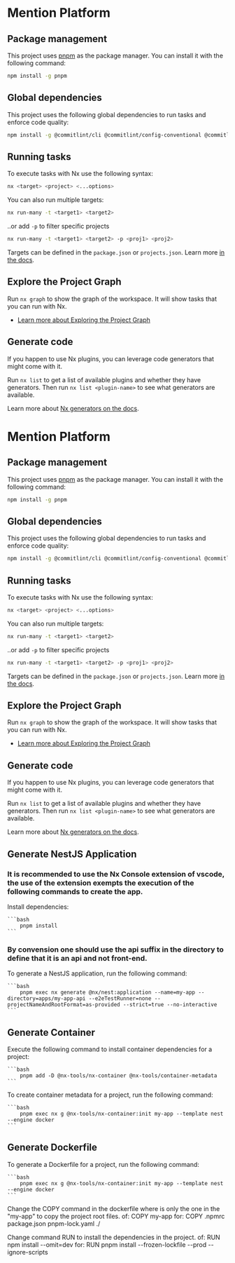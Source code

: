 # Mention Platform

## Package management

This project uses [pnpm](https://pnpm.io/) as the package manager. You can install it with the following command:

```bash
npm install -g pnpm
```

## Global dependencies

This project uses the following global dependencies to run tasks and enforce code quality:

```bash
npm install -g @commitlint/cli @commitlint/config-conventional @commitlint/config-nx-scopes eslint@~8.48.0 ts-node ts-jest lint-staged husky @commitlint/types
```

## Running tasks

To execute tasks with Nx use the following syntax:

```bash
nx <target> <project> <...options>
```

You can also run multiple targets:

```bash
nx run-many -t <target1> <target2>
```

..or add `-p` to filter specific projects

```bash
nx run-many -t <target1> <target2> -p <proj1> <proj2>
```

Targets can be defined in the `package.json` or `projects.json`. Learn more [in the docs](https://nx.dev/features/run-tasks).

## Explore the Project Graph

Run `nx graph` to show the graph of the workspace.
It will show tasks that you can run with Nx.

- [Learn more about Exploring the Project Graph](https://nx.dev/core-features/explore-graph)

## Generate code

If you happen to use Nx plugins, you can leverage code generators that might come with it.

Run `nx list` to get a list of available plugins and whether they have generators. Then run `nx list <plugin-name>` to see what generators are available.

Learn more about [Nx generators on the docs](https://nx.dev/features/generate-code).
# Mention Platform

## Package management

This project uses [pnpm](https://pnpm.io/) as the package manager. You can install it with the following command:

```bash
npm install -g pnpm
```

## Global dependencies

This project uses the following global dependencies to run tasks and enforce code quality:

```bash
npm install -g @commitlint/cli @commitlint/config-conventional @commitlint/config-nx-scopes eslint@~8.48.0 ts-node ts-jest lint-staged husky @commitlint/types
```

## Running tasks

To execute tasks with Nx use the following syntax:

```bash
nx <target> <project> <...options>
```

You can also run multiple targets:

```bash
nx run-many -t <target1> <target2>
```

..or add `-p` to filter specific projects

```bash
nx run-many -t <target1> <target2> -p <proj1> <proj2>
```

Targets can be defined in the `package.json` or `projects.json`. Learn more [in the docs](https://nx.dev/features/run-tasks).

## Explore the Project Graph

Run `nx graph` to show the graph of the workspace.
It will show tasks that you can run with Nx.

- [Learn more about Exploring the Project Graph](https://nx.dev/core-features/explore-graph)

## Generate code

If you happen to use Nx plugins, you can leverage code generators that might come with it.

Run `nx list` to get a list of available plugins and whether they have generators. Then run `nx list <plugin-name>` to see what generators are available.

Learn more about [Nx generators on the docs](https://nx.dev/features/generate-code).

## Generate NestJS Application

### It is recommended to use the Nx Console extension of vscode, the use of the extension exempts the execution of the following commands to create the app.

Install dependencies:

    ```bash
        pnpm install
    ```

### By convension one should use the api suffix in the directory to define that it is an api and not front-end.

To generate a NestJS application, run the following command:

    ```bash
        pnpm exec nx generate @nx/nest:application --name=my-app --directory=apps/my-app-api --e2eTestRunner=none --projectNameAndRootFormat=as-provided --strict=true --no-interactive
    ```

## Generate Container

Execute the following command to install container dependencies for a project:

    ```bash
        pnpm add -D @nx-tools/nx-container @nx-tools/container-metadata
    ```

To create container metadata for a project, run the following command:

    ```bash
        pnpm exec nx g @nx-tools/nx-container:init my-app --template nest --engine docker
    ```

## Generate Dockerfile

To generate a Dockerfile for a project, run the following command:

    ```bash
        pnpm exec nx g @nx-tools/nx-container:init my-app --template nest --engine docker
    ```

Change the COPY command in the dockerfile where is only the one in the "my-app" to copy the project root files.
    of: COPY my-app
    for: COPY .npmrc package.json pnpm-lock.yaml ./

Change command RUN to install the dependencies in the project.
    of: RUN npm install --omit=dev
    for: RUN pnpm install --frozen-lockfile --prod --ignore-scripts